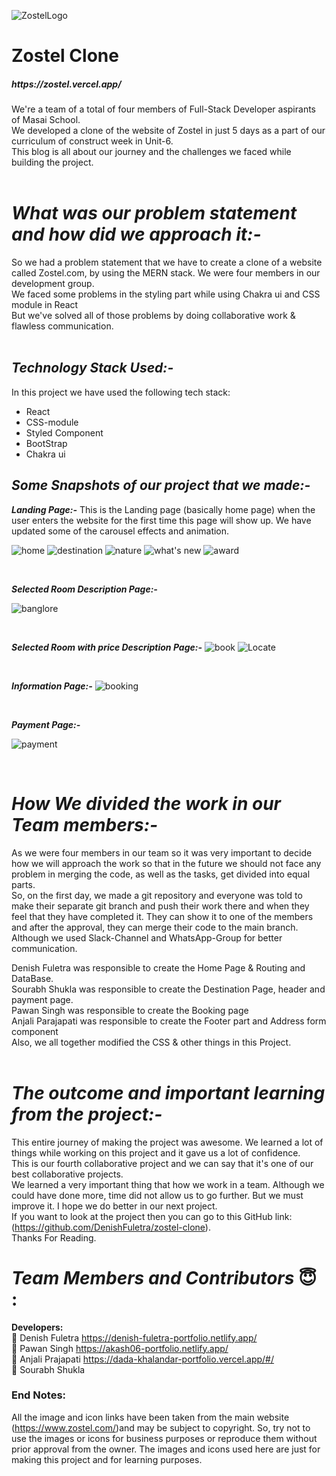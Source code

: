 ![ZostelLogo](https://user-images.githubusercontent.com/83694840/146682423-9bed17e3-83f7-412f-b5de-a0fe01f4f9bd.png)

<h1> Zostel Clone </h1>
<h5>https://zostel.vercel.app/</h5>


We're a team of a total of four members of Full-Stack Developer aspirants of Masai School. <br />
We developed a clone of the website of Zostel in just 5 days as a part of our curriculum of construct week in Unit-6.  <br /> 
This blog is all about our journey and the challenges we faced while building the project. 
<br />
<br />

# *What was our problem statement and how did we approach it:-* <br />
So we had a problem statement that we have to create a clone of a website called Zostel.com, by using the MERN stack. We were four members in our development group. <br /> 
We faced some problems in the styling part while using Chakra ui and CSS module in React <br />
But we've solved all of those problems by doing collaborative work & flawless communication.
<br />
<br />

## *Technology Stack Used:-* <br />
In this project we have used the following tech stack: <br />
- React
- CSS-module
- Styled Component
- BootStrap
- Chakra ui

## *Some Snapshots of our project that we made:-* <br />

***Landing Page:-*** This is the Landing page (basically home page) when the user enters the website for the first time this page will show up. We have updated some of the carousel effects and animation. 


![home](https://user-images.githubusercontent.com/113697547/213976509-ffd7e261-776b-4a73-a50b-2480d660a636.png)
![destination](https://user-images.githubusercontent.com/113697547/213976551-c2456c8b-89e3-4111-b9e1-34a621fcfada.png)
![nature](https://user-images.githubusercontent.com/113697547/213976566-a9a90774-d3ea-42fa-9439-13f6dea2edfe.png)
![what's new](https://user-images.githubusercontent.com/113697547/213976574-1b449329-5ab3-4c29-b4a0-5863a9e581c6.png)
![award](https://user-images.githubusercontent.com/113697547/213976587-cc7f7636-9338-4d2c-bb0c-3dc6c3e8b5d6.png)

<br />

***Selected Room Description Page:-***

![banglore](https://user-images.githubusercontent.com/113697547/213976616-9c45a464-065e-4ed5-b0a2-a9d114024f1b.png)



<br />

***Selected Room with price Description Page:-***
![book](https://user-images.githubusercontent.com/113697547/213976638-a0e0308e-1df8-401c-b615-0310ff25deb0.png)
![Locate](https://user-images.githubusercontent.com/113697547/213976703-d1d889ac-9f02-413b-9d70-5de68aaa9f3a.png)



<br />

***Information Page:-***
![booking](https://user-images.githubusercontent.com/113697547/213976656-3873d462-4b48-406a-a245-3085eadbe0fc.png)




<br />

***Payment Page:-***

![payment](https://user-images.githubusercontent.com/113697547/213976819-a56edb81-4d5f-4edb-8398-108cb44b510e.png)



<br />

# *How We divided the work in our Team members:-* <br />

As we were four members in our team so it was very important to decide how we will approach the work so that in the future we should not face any problem in merging the code, as well as the tasks, get divided into equal parts. <br />
 So, on the first day, we made a git repository and everyone was told to make their separate git branch and push their work there and when they feel that they have completed it. They can show it to one of the members and after the approval, they can merge their code to the main branch. <br />
Although we used Slack-Channel and WhatsApp-Group for better communication. <br/>

Denish Fuletra was responsible to create the Home Page & Routing and DataBase. <br />
Sourabh Shukla was responsible to create the Destination Page, header and payment page. <br />
Pawan Singh was responsible to create the Booking page <br />
Anjali Parajapati was responsible to create the Footer part and Address form component <br />
Also, we all together modified the CSS & other things in this Project. <br /><br />


# *The outcome and important learning from the project:-* <br />

This entire journey of making the project was awesome. We learned a lot of things while working on this project and it gave us a lot of confidence. <br />
 This is our fourth collaborative project and we can say that it's one of our best collaborative projects. <br />
We learned a very important thing that how we work in a team. Although we could have done more, time did not allow us to go further. But we must improve it. I hope we do better in our next project. <br />
 If you want to look at the project then you can go to this GitHub link: (https://github.com/DenishFuletra/zostel-clone). <br />
Thanks For Reading. <br /> 

# *Team Members and Contributors* 😇 : <br />

**Developers:** <br />
👤 Denish Fuletra    https://denish-fuletra-portfolio.netlify.app/ <br />
👤 Pawan Singh   https://akash06-portfolio.netlify.app/ <br />
👤 Anjali Prajapati   https://dada-khalandar-portfolio.vercel.app/#/ <br />
👤 Sourabh Shukla <br /> 


### End Notes: <br />
 All the image and icon links have been taken from the main website (https://www.zostel.com/)and may be subject to copyright. So, try not to use the images or icons for business purposes or reproduce them without prior approval from the owner. The images and icons used here are just for making this project and for learning purposes.

